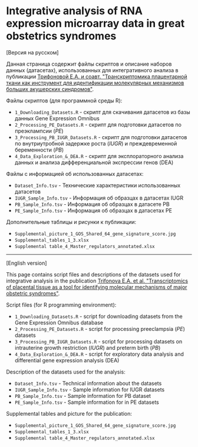 # Integrative analysis of RNA expression microarray data in great obstetrics syndromes  

[Версия на русском]

Данная страница содержит файлы скриптов и описание наборов данных (датасетах), использованных для интегративного анализа в публикации [Трифоновой Е.А. и соавт. "Транскриптомика плацентарной ткани как инструмент для идентификации молекулярных механизмов больших акушерских синдромов"]().

Файлы скриптов (для программной среды R):

* `1_Downloading_Datasets.R` - скрипт для скачивания датасетов из базы данных Gene Expression Omnibus
* `2_Processing_PE_Datasets.R` - скрипт для подготовки датасетов по преэклампсии (*PE*) 
* `3_Processing_PB_IUGR_Datasets.R` - скрипт для подготовки датасетов по внутриутробной задержке роста (*IUGR*) и преждевременной беременности (*PB*)
* `4_Data_Exploration_&_DEA.R` - скрипт для эксплораторного анализа данных и анализа дифференциальной экспрессии генов (DEA) 

Файлы с информацией об использованных датасетах:

* `Dataset_Info.tsv` - Технические характеристики использованных датасетов
* `IUGR_Sample_Info.tsv` - Информация об образцах в датасетах IUGR
* `PB_Sample_Info.tsv` - Информация об образцах в датасете PB
* `PE_Sample_Info.tsv` - Информация об образцах в датасетах PE

Дополнительные таблицы и рисунки к публикации:

* `Supplemental_picture_1_GOS_Shared_64_gene_signature_score.jpg`
* `Supplemental_tables_1_3.xlsx` 
* `Supplemental table_4_Master_regulators_annotated.xlsx` 

---

[English version]

This page contains script files and descriptions of the datasets used for integrative analysis in the publication [Trifonova E.A. et al. "Transcriptomics of placental tissue as a tool for identifying molecular mechanisms of major obstetric syndromes"]().

Script files (for R programming environment):

* `1_Downloading_Datasets.R` - script for downloading datasets from the Gene Expression Omnibus database
* `2_Processing_PE_Datasets.R` - script for processing preeclampsia (*PE*) datasets
* `3_Processing_PB_IUGR_Datasets.R` - script for processing datasets on intrauterine growth restriction (*IUGR*) and preterm birth (*PB*)
* `4_Data_Exploration_&_DEA.R` - script for exploratory data analysis and differential gene expression analysis (DEA)

Description of the datasets used for the analysis:

* `Dataset_Info.tsv` - Technical information about the datasets
* `IUGR_Sample_Info.tsv` - Sample information for IUGR datasets
* `PB_Sample_Info.tsv` - Sample information for PB dataset
* `PE_Sample_Info.tsv` - Sample information for in PE datasets

Supplemental tables and picture for the publication:

* `Supplemental_picture_1_GOS_Shared_64_gene_signature_score.jpg`
* `Supplemental_tables_1_3.xlsx` 
* `Supplemental table_4_Master_regulators_annotated.xlsx`
